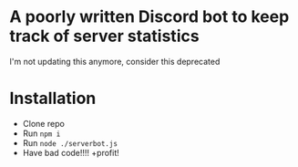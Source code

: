 # A poorly written Discord bot to keep track of server statistics

I'm not updating this anymore, consider this deprecated

# Installation
- Clone repo
- Run `npm i`
- Run `node ./serverbot.js`
- Have bad code!!!! +profit!
